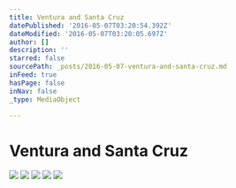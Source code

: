 ```yaml
---
title: Ventura and Santa Cruz
datePublished: '2016-05-07T03:20:54.392Z'
dateModified: '2016-05-07T03:20:05.697Z'
author: []
description: ''
starred: false
sourcePath: _posts/2016-05-07-ventura-and-santa-cruz.md
inFeed: true
hasPage: false
inNav: false
_type: MediaObject

---
```

# Ventura and Santa Cruz
![](https://the-grid-user-content.s3-us-west-2.amazonaws.com/a8cf265c-6276-42ef-88e3-b7cedc933531.jpg)
![](https://the-grid-user-content.s3-us-west-2.amazonaws.com/d0267831-4c14-4bdb-a7d7-9a2e78fecad3.jpg)
![](https://the-grid-user-content.s3-us-west-2.amazonaws.com/48b2a3db-1ace-4616-a546-edda8f8a25a3.jpg)
![](https://the-grid-user-content.s3-us-west-2.amazonaws.com/c1076971-313b-4117-827c-c1344d856e54.jpg)
![](https://the-grid-user-content.s3-us-west-2.amazonaws.com/e49055ad-c5e9-45bd-a12e-c09645283622.jpg)